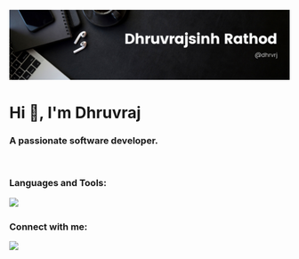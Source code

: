 ![Header](./dhruvrajBanner.png)
<h1 align="left">Hi 👋, I'm Dhruvraj</h1>
<h3 align="left">A passionate software developer.</h3>
<br>


<h3 align="left">Languages and Tools:</h3>
<img src="https://skillicons.dev/icons?i=html,css,c,cpp,java,js,py,aws,vscode,idea,git,github,gitlab,bootstrap,tailwind,webflow,wordpress,react,spring,hibernate,express,nodejs,mongodb,mysql,firebase,postgres,postman,vercel,netlify,figma" />

<h3 align="left">Connect with me:</h3>
<a href="https://www.linkedin.com/in/dhrvrj/" target="blank">
  <img src="https://skillicons.dev/icons?i=linkedin" />
</a>
